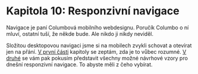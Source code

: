 # Kapitola 10: Responzivní navigace 

Navigace je paní Columbová mobilního webdesignu. Poručík Columbo o ní mluví, ostatní tuší, že někde bude. Ale nikdo ji nikdy neviděl. 

Složitou desktopovou navigaci jsme si na mobilech zvykli schovat a otevírat jen na přání. [V první části](mobilni-navigace-hamburger.md) kapitoly se zeptám, zda je to vůbec rozumné. [V druhé](responzivni-navigace.md) se vám pak pokusím představit všechny možné návrhové vzory pro dnešní responzivní navigace. To abyste měli z čeho vybírat.
